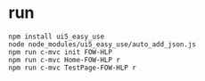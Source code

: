 # run
    npm install ui5_easy_use  
    node node_modules/ui5_easy_use/auto_add_json.js
    npm run c-mvc init FOW-HLP
    npm run c-mvc Home-FOW-HLP r
    npm run c-mvc TestPage-FOW-HLP r

